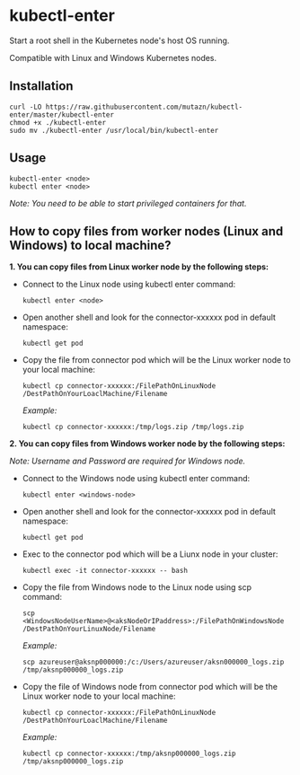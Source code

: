 # kubectl-enter

Start a root shell in the Kubernetes node's host OS running.

Compatible with Linux and Windows Kubernetes nodes.

## Installation

```
curl -LO https://raw.githubusercontent.com/mutazn/kubectl-enter/master/kubectl-enter
chmod +x ./kubectl-enter
sudo mv ./kubectl-enter /usr/local/bin/kubectl-enter
```

## Usage

```
kubectl-enter <node>
kubectl enter <node>

```
*Note: You need to be able to start privileged containers for that.*

## How to copy files from worker nodes (Linux and Windows) to local machine?
**1. You can copy files from Linux worker node by the following steps:**
- Connect to the Linux node using kubectl enter command: 
  ```
  kubectl enter <node>
  ```
- Open another shell and look for the connector-xxxxxx pod in default namespace: 
  ```
  kubectl get pod
  ```
- Copy the file from connector pod which will be the Linux worker node to your local machine:
  ```
  kubectl cp connector-xxxxxx:/FilePathOnLinuxNode /DestPathOnYourLoaclMachine/Filename
  ```
  *Example:*
  ```
  kubectl cp connector-xxxxxx:/tmp/logs.zip /tmp/logs.zip
  ```
**2. You can copy files from Windows worker node by the following steps:**

*Note: Username and Password are required for Windows node.*
- Connect to the Windows node using kubectl enter command: 
  ```
  kubectl enter <windows-node>
  ```
- Open another shell and look for the connector-xxxxxx pod in default namespace: 
  ```
  kubectl get pod
  ```
- Exec to the connector pod which will be a Liunx node in your cluster:
  ```
  kubectl exec -it connector-xxxxxx -- bash
  ```
- Copy the file from Windows node to the Linux node using scp command:
  ```
  scp <WindowsNodeUserName>@<aksNodeOrIPaddress>:/FilePathOnWindowsNode /DestPathOnYourLinuxNode/Filename
  ```
  *Example:*
  ```
  scp azureuser@aksnp000000:/c:/Users/azureuser/aksn000000_logs.zip /tmp/aksnp000000_logs.zip
  ```
- Copy the file of Windows node from connector pod which will be the Linux worker node to your local machine:
  ```
  kubectl cp connector-xxxxxx:/FilePathOnLinuxNode /DestPathOnYourLoaclMachine/Filename
  ```
  *Example:*
  ```
  kubectl cp connector-xxxxxx:/tmp/aksnp000000_logs.zip /tmp/aksnp000000_logs.zip
  ```
